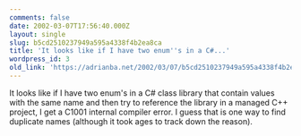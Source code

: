 ```yaml
---
comments: false
date: 2002-03-07T17:56:40.000Z
layout: single
slug: b5cd2510237949a595a4338f4b2ea8ca
title: 'It looks like if I have two enum''s in a C#...'
wordpress_id: 3
old_link: 'https://adrianba.net/2002/03/07/b5cd2510237949a595a4338f4b2ea8ca/'
---
```

It looks like if I have two enum's in a C# class library that
contain values with the same name and then try to reference the
library in a managed C++ project, I get a C1001 internal compiler
error. I guess that is one way to find duplicate names (although it
took ages to track down the reason).


